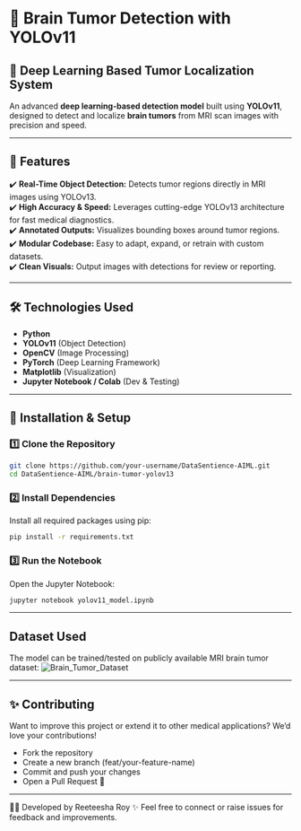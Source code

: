 # 🧠 Brain Tumor Detection with YOLOv11

## 🚀 Deep Learning Based Tumor Localization System  
An advanced **deep learning-based detection model** built using **YOLOv11**, designed to detect and localize **brain tumors** from MRI scan images with precision and speed.

---

## 📌 Features  
✔️ **Real-Time Object Detection:** Detects tumor regions directly in MRI images using YOLOv13.  
✔️ **High Accuracy & Speed:** Leverages cutting-edge YOLOv13 architecture for fast medical diagnostics.  
✔️ **Annotated Outputs:** Visualizes bounding boxes around tumor regions.  
✔️ **Modular Codebase:** Easy to adapt, expand, or retrain with custom datasets.  
✔️ **Clean Visuals:** Output images with detections for review or reporting.  

---

## 🛠️ Technologies Used  
- **Python**
- **YOLOv11** (Object Detection)  
- **OpenCV** (Image Processing)  
- **PyTorch** (Deep Learning Framework)  
- **Matplotlib** (Visualization)  
- **Jupyter Notebook / Colab** (Dev & Testing)

---

## 📂 Installation & Setup  
### 1️⃣ Clone the Repository  
```bash
git clone https://github.com/your-username/DataSentience-AIML.git
cd DataSentience-AIML/brain-tumor-yolov13
```
### 2️⃣ Install Dependencies
Install all required packages using pip:
```bash
pip install -r requirements.txt
```
### 3️⃣ Run the Notebook
Open the Jupyter Notebook:
```bash
jupyter notebook yolov11_model.ipynb
```

---

## Dataset Used
The model can be trained/tested on publicly available MRI brain tumor dataset: 
![Brain_Tumor_Dataset](https://www.kaggle.com/datasets/reeteesharoy/braintumor-dataset)

---
## ✨ Contributing
Want to improve this project or extend it to other medical applications? We’d love your contributions!
- Fork the repository
- Create a new branch (feat/your-feature-name)
- Commit and push your changes
- Open a Pull Request 🚀
---

👨‍💻 Developed by Reeteesha Roy ✨
Feel free to connect or raise issues for feedback and improvements.
